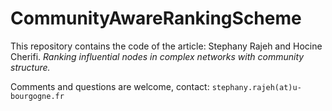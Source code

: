 # CommunityAwareRankingScheme

This repository contains the code of the article: Stephany Rajeh and Hocine Cherifi. _Ranking influential nodes in complex networks with community structure._

Comments and questions are welcome, contact: `stephany.rajeh(at)u-bourgogne.fr`
